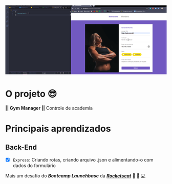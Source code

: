 ![GymManager](https://github.com/renygrando/gymmanager/blob/master/public/assets/gymmanager.gif?raw=true)
---
# O projeto  :sunglasses:


**|| Gym Manager ||**  Controle de academia 


# Principais aprendizados

## Back-End
- [x] `Express`: Criando rotas, criando arquivo .json e alimentando-o com dados do formulário

Mais um desafio do **_Bootcamp Launchbase_** da [**_Rocketseat_**](https://rocketseat.com.br) :purple_heart: :rocket: :computer: 